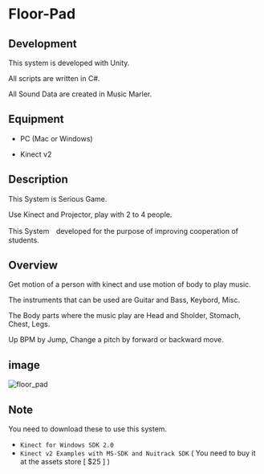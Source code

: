 # Floor-Pad


## Development
This system is developed with Unity.

All scripts are written in C#.

All Sound Data are created in Music Marler.

## Equipment
- PC (Mac or Windows)

- Kinect v2


## Description
This System is Serious Game.

Use Kinect and Projector, play with 2 to 4 people.

This System　developed for the purpose of improving cooperation of students.


## Overview
Get motion of a person with kinect and use motion of body to play music.

The instruments that can be used are Guitar and Bass, Keybord, Misc.

The Body parts where the music play are Head and Sholder, Stomach, Chest, Legs. 

Up BPM by Jump, Change a pitch by forward or backward move.

## image
<image src="https://user-images.githubusercontent.com/32384126/69842378-61a07c00-12a6-11ea-8eb8-eb7dcf4d55a0.png" title="floor_pad">
 
## Note
You need to download these to use this system.

- `Kinect for Windows SDK 2.0`
- `Kinect v2 Examples with MS-SDK and Nuitrack SDK` ( You need to buy it at the assets store [ $25 ] )
